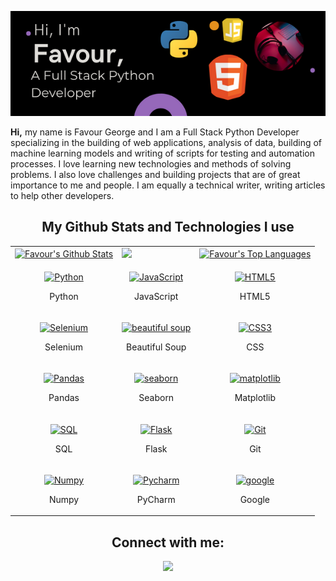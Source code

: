 <div align='center'>

![My Image](Hi,.png)

</div>

<p><b>Hi,</b> my name is Favour George and I am a Full Stack Python Developer specializing in the building of web applications, analysis of data, building of machine learning models and writing of scripts for testing and automation processes. I love learning new technologies and methods of solving problems. I also love challenges and building projects that are of great importance to me and people. I am equally a technical writer, writing articles to help other developers.</p>



<h2 align='center'>My Github Stats and Technologies I use </h2>
 
<table>
  <tr>
    <td>
      <a href="https://github.com/psycode99"><img alt="Favour's Github Stats" src="https://github-readme-stats.vercel.app/api?username=psycode99&show_icons=true&count_private=true&theme=react&hide_border=true&bg_color=1d2a3a" /></a>
    </td>
    <td>
      <a href="http://www.github.com/psycode99"><img src="https://github-readme-streak-stats.herokuapp.com/?user=psycode99&stroke=ffffff&background=1d2a3a&ring=5BCDEC&fire=5BCDEC&currStreakNum=ffffff&currStreakLabel=5BCDEC&sideNums=ffffff&sideLabels=ffffff&dates=ffffff&hide_border=true" /></a>
    </td>
    <td>
      <a href="https://github.com/psycode99"><img alt="Favour's Top Languages" src="https://github-readme-stats.vercel.app/api/top-langs/?username=psycode99&langs_count=8&count_private=true&layout=compact&theme=react&hide_border=true&bg_color=1d2a3a"/></a>
    </td>

  <tr>
  <tr>
    <td>
      <p align="center">
        <a href="https://www.python.org/" target="_blank" rel="noreferrer">
          <img src="https://img.icons8.com/color/344/python--v1.png" width="36" height="36" alt="Python" />
        </a>
        <p align="center">Python</p>
      </p>
    </td>
    <td>           
      <p align="center">
        <a href="https://www.javascript.com/" target="_blank" rel="noreferrer">
          <img src="https://img.icons8.com/color/344/javascript--v1.png" width="36" height="36" alt="JavaScript" />
      </a>
        <p align="center">JavaScript</p>
      </p>
    </td>
    <td>
      <p align="center">
        <a href="https://developer.mozilla.org/en-US/docs/Glossary/HTML5" target="_blank" rel="noreferrer">
          <img src="https://raw.githubusercontent.com/danielcranney/readme-generator/main/public/icons/skills/html5-colored.svg" width="36" height="36" alt="HTML5" />
        </a>
        <p align="center">HTML5</p>
      </p>
    </td>
  </tr>
  <tr>
    <td>            
      <p align="center">
        <a href="https://www.selenium.dev/" target="_blank" rel="noreferrer">
          <img src="https://img.icons8.com/fluency/452/selenium-test-automation.png" width="36" height="36" alt="Selenium" />
      </a>
        <p align="center">Selenium</p>
      </p>
    </td>
    <td>
      <p align="center">
        <a href=https://pypi.org/project/beautifulsoup4/" target="_blank" rel="noreferrer">
          <img src="https://encrypted-tbn0.gstatic.com/images?q=tbn:ANd9GcRi6Lpv8P_XwLlekSGUuhh1fnNCrfR9SzzXqG5SV-rM9w&s" width="36" height="36" alt="beautiful soup" />
      </a>
        <p align="center">Beautiful Soup</p>
      </p>
    </td>
    <td>
      <p align="center">
        <a href="https://www.w3.org/TR/CSS/#css" target="_blank" rel="noreferrer">
          <img src="https://raw.githubusercontent.com/danielcranney/readme-generator/main/public/icons/skills/css3-colored.svg" width="36" height="36" alt="CSS3" />
      </a>
        <p align="center">CSS</p>
      </p>
    </td>
  </tr>

  <tr>
    <td>      
      <p align="center">
        <a href="https://pandas.pydata.org/" target="_blank" rel="noreferrer">
          <img src="https://pandas.pydata.org/static/img/pandas.svg" width="36" height="36" alt="Pandas" />
        </a>
        <p align="center">Pandas</p>
      </p>
    </td>
    <td>            
      <p align="center">
        <a href="https://seaborn.pydata.org/" target="_blank" rel="noreferrer">
        <img src="https://seaborn.pydata.org/_images/logo-tall-lightbg.svg" width="36" height="36" alt="seaborn" />
      </a>
        <p align="center">Seaborn</p>
      </p>
    </td>
    <td>           
      <p align="center">
        <a href="https://matplotlib.org/" target="_blank" rel="noreferrer">
          <img src="https://matplotlib.org/stable/_images/sphx_glr_logos2_001.png" width="36" height="36" alt="matplotlib" />
        </a>
        <p align="center">Matplotlib</p>
      </p>
    </td>
  </tr>

  <tr>
    <td>             
      <p align="center">
        <a href="https://www.w3schools.com/sql/sql_intro.asp" target="_blank" rel="noreferrer">
          <img src="https://cdn-icons-png.flaticon.com/512/4492/4492311.png" width="36" height="36" alt="SQL" />
        </a>
        <p align="center">SQL</p>
      </p>
    </td>
    <td>
      <p align="center">
      <a href="https://flask.palletsprojects.com/en/2.2.x/" target="_blank" rel="noreferrer">
          <img src="https://cdn.icon-icons.com/icons2/2148/PNG/512/flask_icon_132389.png" width="36" height="36" alt="Flask" />
        </a>
        <p align="center">Flask</p>
      </p>
    </td>
    <td>           
      <p align="center">
        <a href="https://git-scm.com/" target="_blank" rel="noreferrer">
          <img src="https://img.icons8.com/color/344/git.png" width="36" height="36" alt="Git" />
      </a>
        <p align="center">Git</p>
      </p>
    </td>
  </tr>
  <tr>
    <td>
      <p align="center">
          <a href="https://numpy.org/" target="_blank" rel="noreferrer">
          <img src="https://cdn.icon-icons.com/icons2/2699/PNG/512/numpy_logo_icon_168073.png" width="36" height="36" alt="Numpy" />
          </a>
        <p align="center">Numpy</p>
      </p>      
    </td>
    <td>
      <p align="center">
        <a href="https://www.jetbrains.com/pycharm/" target="_blank" rel="noreferrer">
          <img src="https://img.icons8.com/windows/452/pycharm.png" width="36" height="36" alt="Pycharm" />
        </a>
        <p align="center">PyCharm</p>
      </p>
    </td>
    <td>
      <p align="center">
        <a href="https://www.google.com/" target="_blank" rel="noreferrer">
          <img src="https://encrypted-tbn0.gstatic.com/images?q=tbn:ANd9GcQWKZ9OYF0vsfYHFdozFXWdr6VBqSxu7mdHa5izCN7HWw&s" width="36" height="36" alt="google" />
      </a>
        <p align="center">Google</p>
      </p>
    </td>
  </tr>
</table>



<div align='center'>


## Connect with me:

<p align="center">
  
<a href = "https://twitter.com/aerylyxt"><img src="https://img.icons8.com/fluent/48/000000/twitter.png"/></a>
</div>

</p>
